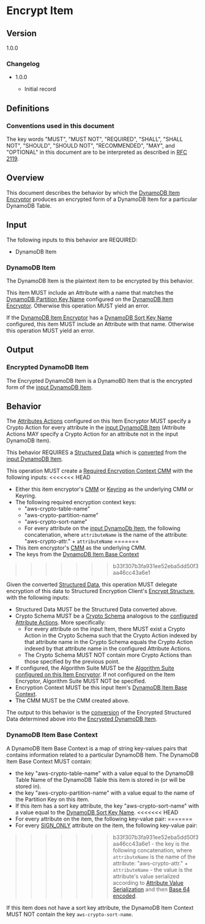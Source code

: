 [//]: # "Copyright Amazon.com Inc. or its affiliates. All Rights Reserved."
[//]: # "SPDX-License-Identifier: CC-BY-SA-4.0"

# Encrypt Item

## Version

1.0.0

### Changelog

- 1.0.0

  - Initial record

## Definitions

### Conventions used in this document

The key words "MUST", "MUST NOT", "REQUIRED", "SHALL", "SHALL NOT", "SHOULD", "SHOULD NOT", "RECOMMENDED", "MAY", and "OPTIONAL"
in this document are to be interpreted as described in [RFC 2119](https://tools.ietf.org/html/rfc2119).

## Overview

This document describes the behavior by which the [DynamoDB Item Encryptor](./ddb-item-encryptor.md)
produces an encrypted form of a DynamoDB Item for a particular DynamoDB Table.

## Input

The following inputs to this behavior are REQUIRED:

- DynamoDB Item

### DynamoDB Item

The DynamoDB Item is the plaintext item to be encrypted by this behavior.

This item MUST include an Attribute with a name that matches the
[DynamoDB Partition Key Name](./ddb-item-encryptor.md#dynamodb-partition-key-name)
configured on the [DynamoDB Item Encryptor](./ddb-item-encryptor.md).
Otherwise this operation MUST yield an error.

If the [DynamoDB Item Encryptor](./ddb-item-encryptor.md)
has a [DynamoDB Sort Key Name](./ddb-item-encryptor.md#dynamodb-sort-key-name) configured,
this item MUST include an Attribute with that name.
Otherwise this operation MUST yield an error.

## Output

### Encrypted DynamoDB Item

The Encrypted DynamoDB Item is a DynamoBD Item that is
the encrypted form of the [input DynamoDB Item](#dynamodb-item).

## Behavior

The [Attributes Actions](./ddb-item-encryptor.md#attribute-actions)
configured on this Item Encryptor MUST specify a Crypto Action
for every attribute in the [input DynamoDB Item](#dynamodb-item)
(Attribute Actions MAY specify a Crypto Action for an attribute not
in the input DynamoDB Item).

This behavior REQUIRES a [Structured Data](../structured-encryption/structures.md#structured-data)
which is [converted](./ddb-item-conversion.md) from the [input DynamoDB Item](#dynamodb-item).

This operation MUST create a
[Required Encryption Context CMM](https://github.com/awslabs/private-aws-encryption-sdk-specification-staging/blob/dafny-verified/framework/required-encryption-context-cmm.md)
with the following inputs:
<<<<<<< HEAD
- Either this item encryptor's [CMM](./ddb-item-encryptor.md#cmm) or [Keyring](./ddb-item-encryptor.md#keyring)
  as the underlying CMM or Keyring.
- The following required encryption context keys:
  - "aws-crypto-table-name"
  - "aws-crypto-partition-name"
  - "aws-crypto-sort-name"
  - For every attribute on the [input DynamoDb Item](#dynamodb-item),
    the following concatenation,
    where `attributeName` is the name of the attribute:
      "aws-crypto-attr." + `attributeName`
=======
- This item encryptor's [CMM](./ddb-item-encryptor.md#cmm) as the underlying CMM.
- The keys from the [DynamoDB Item Base Context](#dynamodb-item-base-context)
>>>>>>> b33f307b3fa931ee52eba5dd50f3aa46cc43a6e1

Given the converted [Structured Data](../structured-encryption/structures.md#structured-data),
this operation MUST delegate encryption of this data to
Structured Encryption Client's [Encrypt Structure](../structured-encryption/encrypt-structure.md),
with the following inputs:
- Structured Data MUST be the Structured Data converted above.
- Crypto Schema MUST be a [Crypto Schema](../structured-encryption/structures.md#crypto-schema)
  analogous to the [configured Attribute Actions](./ddb-item-encryptor.md#attribute-actions).
  More specifically:
  - For every attribute on the input Item,
    there MUST exist a Crypto Action in the Crypto Schema
    such that the Crypto Action indexed by that attribute name in the Crypto Schema
    equals the Crypto Action indexed by that attribute name in the configured Attribute Actions.
  - The Crypto Schema MUST NOT contain more Crypto Actions than those specified by the previous point.
- If configured, the Algorithm Suite MUST be the
  [Algorithm Suite configured on this Item Encryptor](./ddb-item-encryptor.md#algorithm-suite).
  If not configured on the Item Encryptor, Algorithm Suite MUST NOT be specified.
- Encryption Context MUST be this input Item's [DynamoDB Item Base Context](#dynamodb-item-base-context).
- The CMM MUST be the CMM created above.

The output to this behavior is the [conversion](./ddb-item-conversion.md)
of the Encrypted Structured Data determined above
into the [Encrypted DynamoDB Item](#encrypted-dynamodb-item).

### DynamoDB Item Base Context

A DynamoDB Item Base Context is a map of string key-values pairs
that contains information related to a particular DynamoDB Item.
The DynamoDB Item Base Context MUST contain:
  - the key "aws-crypto-table-name" with a value equal to the DynamoDB Table Name of the DynamoDB Table
    this item is stored in (or will be stored in).
  - the key "aws-crypto-partition-name" with a value equal to the name of the Partition Key on this item.
  - If this item has a sort key attribute,
    the key "aws-crypto-sort-name" with a value equal to the [DynamoDB Sort Key Name](#dynamodb-sort-key-name).
<<<<<<< HEAD
  - For every attribute on the item, the following key-value pair:
=======
  - For every [SIGN_ONLY](../structured-encryption/structures.md#signonly) attribute on the item,
    the following key-value pair:
>>>>>>> b33f307b3fa931ee52eba5dd50f3aa46cc43a6e1
    - the key is the following concatenation,
      where `attributeName` is the name of the attribute:
        "aws-crypto-attr." + `attributeName`
    - the value is the attribute's value serialized according to
      [Attribute Value Serialization](./ddb-attribute-serialization.md#attribute-value-serialization)
      and then [Base 64 encoded](https://www.rfc-editor.org/rfc/rfc4648).

If this item does not have a sort key attribute,
the DynamoDB Item Context MUST NOT contain the key `aws-crypto-sort-name`.
